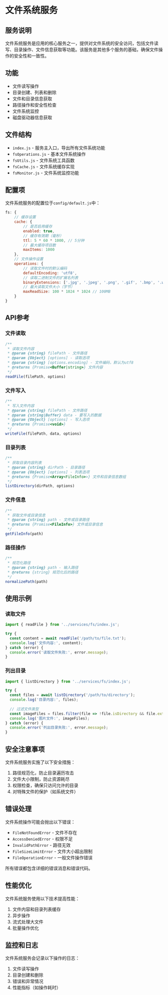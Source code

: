 # 文件系统服务

## 服务说明

文件系统服务是应用的核心服务之一，提供对文件系统的安全访问，包括文件读写、目录操作、文件信息获取等功能。该服务是其他多个服务的基础，确保文件操作的安全性和一致性。

## 功能

- 文件读写操作
- 目录创建、列表和删除
- 文件和目录信息获取
- 路径操作和安全性检查
- 文件系统监控
- 磁盘驱动器信息获取

## 文件结构

- `index.js` - 服务主入口，导出所有文件系统功能
- `fsOperations.js` - 基本文件系统操作
- `fsUtils.js` - 文件系统工具函数
- `fsCache.js` - 文件系统缓存实现
- `fsMonitor.js` - 文件系统监控功能

## 配置项

文件系统服务的配置位于`config/default.js`中：

```javascript
fs: {
    // 缓存设置
    cache: {
        // 是否启用缓存
        enabled: true,
        // 缓存有效期（毫秒）
        ttl: 5 * 60 * 1000, // 5分钟
        // 最大缓存项目数
        maxItems: 1000
    },
    // 文件操作设置
    operations: {
        // 读取文件时的默认编码
        defaultEncoding: 'utf8',
        // 读取二进制文件的扩展名列表
        binaryExtensions: ['.jpg', '.jpeg', '.png', '.gif', '.bmp', '.webp', '.pdf', '.zip', '.rar'],
        // 最大读取文件大小（字节）
        maxReadSize: 100 * 1024 * 1024 // 100MB
    }
}
```

## API参考

### 文件读取

```javascript
/**
 * 读取文件内容
 * @param {string} filePath - 文件路径
 * @param {Object} [options] - 读取选项
 * @param {string} [options.encoding] - 文件编码，默认为utf8
 * @returns {Promise<Buffer|string>} 文件内容
 */
readFile(filePath, options)
```

### 文件写入

```javascript
/**
 * 写入文件内容
 * @param {string} filePath - 文件路径
 * @param {string|Buffer} data - 要写入的数据
 * @param {Object} [options] - 写入选项
 * @returns {Promise<void>}
 */
writeFile(filePath, data, options)
```

### 目录列表

```javascript
/**
 * 获取目录内容列表
 * @param {string} dirPath - 目录路径
 * @param {Object} [options] - 列表选项
 * @returns {Promise<Array<FileInfo>>} 文件和目录信息数组
 */
listDirectory(dirPath, options)
```

### 文件信息

```javascript
/**
 * 获取文件或目录信息
 * @param {string} path - 文件或目录路径
 * @returns {Promise<FileInfo>} 文件或目录信息
 */
getFileInfo(path)
```

### 路径操作

```javascript
/**
 * 规范化路径
 * @param {string} path - 输入路径
 * @returns {string} 规范化后的路径
 */
normalizePath(path)
```

## 使用示例

### 读取文件

```javascript
import { readFile } from '../services/fs/index.js';

try {
  const content = await readFile('/path/to/file.txt');
  console.log('文件内容:', content);
} catch (error) {
  console.error('读取文件失败:', error.message);
}
```

### 列出目录

```javascript
import { listDirectory } from '../services/fs/index.js';

try {
  const files = await listDirectory('/path/to/directory');
  console.log('目录内容:', files);
  
  // 过滤文件类型
  const imageFiles = files.filter(file => !file.isDirectory && file.extension === '.jpg');
  console.log('图片文件:', imageFiles);
} catch (error) {
  console.error('列出目录失败:', error.message);
}
```

## 安全注意事项

文件系统服务实施了以下安全措施：

1. 路径规范化，防止目录遍历攻击
2. 文件大小限制，防止资源耗尽
3. 权限检查，确保只访问允许的目录
4. 对特殊文件的保护（如系统文件）

## 错误处理

文件系统操作可能会抛出以下错误：

- `FileNotFoundError` - 文件不存在
- `AccessDeniedError` - 权限不足
- `InvalidPathError` - 路径无效
- `FileSizeLimitError` - 文件大小超出限制
- `FileOperationError` - 一般文件操作错误

所有错误都包含详细的错误消息和错误代码。

## 性能优化

文件系统服务使用以下技术提高性能：

1. 文件内容和目录列表缓存
2. 异步操作
3. 流式处理大文件
4. 批量操作优化

## 监控和日志

文件系统服务会记录以下操作的日志：

1. 文件读写操作
2. 目录创建和删除
3. 错误和异常情况
4. 性能指标（如操作耗时） 